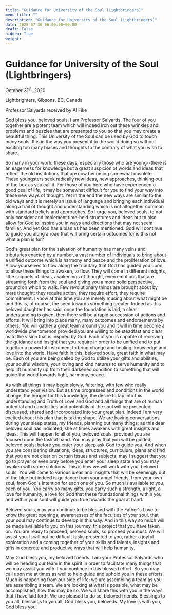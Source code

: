 ```yaml
---
title: "Guidance for University of the Soul (Lightbringers)"
menu_title: ""
description: "Guidance for University of the Soul (Lightbringers)"
date: 2025-07-30 06:00:00+00:00
draft: False
hidden: True
weight:
---
```

# Guidance for University of the Soul (Lightbringers)

October 31<sup>st</sup>, 2020

Lightbrighters, Gibsons, BC, Canada

Professor Salyards received by Al Fike

God bless you, beloved souls, I am Professor Salyards. The four of you together are a potent team which will indeed iron out these wrinkles and problems and puzzles that are presented to you so that you may create a beautiful thing. 
This University of the Soul can be used by God to touch many souls. It is in the way you present it to the world doing so without exciting too many biases and thoughts to the contrary of what you wish to share.

So many in your world these days, especially those who are young--there is an eagerness for knowledge but a great suspicion of words and ideas that reflect the old institutions that are now becoming somewhat obsolete. These youngsters seek radically new ideas, new approaches, thinking out of the box as you call it. For those of you here who have experienced a good deal of life, it may be somewhat difficult for you to find your way into these new ways of thought. Yet in the end the new ways are similar to the old ways and it is merely an issue of language and bringing each individual along a trail of thought and understanding which is not altogether common with standard beliefs and approaches. So I urge you, beloved souls, to not only consider and implement time-held structures and ideas but to also allow for God to inspire you in ways and directions that may not seem familiar. And yet God has a plan as has been mentioned. God will continue to guide you along a road that will bring certain outcomes for is this not what a plan is for?

God's great plan for the salvation of humanity has many veins and tributaries enacted by a number, a vast number of individuals to bring about a unified outcome which is harmony and peace and the proliferation of love. Allow yourselves to flow along the tributary that God has guided you upon, to allow these things to awaken, to flow. They will come in different insights, little snippets of ideas, awakenings of thought, even emotions that are streaming forth from the soul and giving you a more solid perspective, ground on which to walk. Few revolutionary things are brought about by mere thought; they require action, they require effort, they require commitment. I know at this time you are merely musing about what might be and this is, of course, the seed towards something greater. Indeed as this beloved daughter has said, once the foundation is laid, a clear understanding is given, then there will be a rapid succession of actions and efforts. It will bring into place many, many outcomes and endorsements by others. You will gather a great team around you and it will in time become a worldwide phenomenon provided you are willing to be steadfast and clear as to the vision that is inspired by God. Each of you is capable of receiving the guidance and insight that you require in order to be unified and to put together a powerful instrument to bring change and healing, knowledge and love into the world. Have faith in this, beloved souls, great faith in what may be. Each of you are being called by God to utilize your gifts and abilities, your soulful wisdom, your loving and kind natures to serve humanity and to help lift humanity up from their darkened condition to something that will guide the world towards light, harmony, peace.

As with all things it may begin slowly, faltering, with few who really understand your vision. But as time progresses and conditions in the world change, the hunger for this knowledge, the desire to tap into this understanding and Truth of Love and God and all things that are of human potential and capabilities and potentials of the soul will be presented, discussed, shared and incorporated into your great plan. Indeed I am very excited about this plan that is taking shape. We are having conversations during your sleep states, my friends, planning out many things; as this dear beloved soul has indicated, she at times awakens with great insights and ideas. This will happen to all of you, beloved souls, provided you are focused upon the task at hand. You may pray that you will be guided, beloved souls; before you enter your sleep ask God to guide you. And when you are considering situations, ideas, structures, curriculum, plans and find that you are not clear on certain issues and subjects, may I suggest that you go to prayer or even pray before you enter your sleep state and you may awaken with some solutions. This is how we will work with you, beloved souls. You will come to various ideas and insights that will be seemingly out of the blue but indeed is guidance from your angel friends, from your own soul, from God's intention for each one of you. So much is available to you, each of you. You carry so many gifts, you carry such a strength, a light, a love for humanity, a love for God that these foundational things within you and within your soul will guide you true towards the goal at hand.

Beloved souls, may you continue to be blessed with the Father's Love to know the great openings, awarenesses of the faculties of your soul, that your soul may continue to develop in this way. And in this way so much will be made available to you on this journey, this project that you have taken on. You are ready to proceed, beloved souls, so proceed you must. We will assist you. It will not be difficult tasks presented to you, rather a joyful exploration and a coming together of your skills and talents, insights and gifts in concrete and productive ways that will help humanity.

May God bless you, my beloved friends. I am your Professor Salyards who will be heading our team in the spirit in order to facilitate many things that we may assist you with if you continue in this blessed effort. So you may call upon me at times as well to help guide and uphold you in these efforts. Much is happening from our side of life; we are assembling a team as you are assembling a team. We are looking at what is possible, what may be accomplished, how this may be so. We will share this with you in the ways that I have laid forth. We are pleased to do so, beloved friends. Blessings to you all, blessings to you all, God bless you, beloveds. My love is with you, God bless you.
